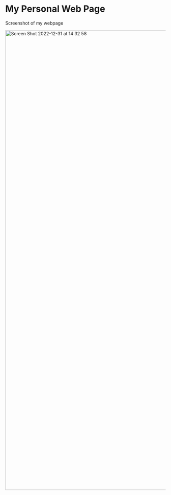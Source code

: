 
<h1>My Personal Web Page</h1>

<p>Screenshot of my webpage</p>

<img width="1440" alt="Screen Shot 2022-12-31 at 14 32 58" src="https://user-images.githubusercontent.com/93014021/210135167-89b53801-de45-4a46-bd59-55416b1ae114.png">
